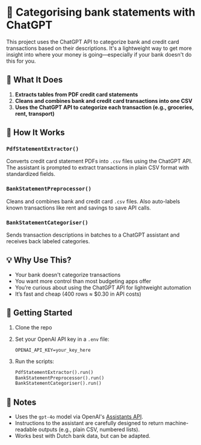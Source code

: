 # 🧾 Categorising bank statements with ChatGPT

This project uses the ChatGPT API to categorize bank and credit card transactions based on their descriptions. It's a lightweight way to get more insight into where your money is going—especially if your bank doesn't do this for you.

## 📌 What It Does

1. **Extracts tables from PDF credit card statements**
2. **Cleans and combines bank and credit card transactions into one CSV**
3. **Uses the ChatGPT API to categorize each transaction (e.g., groceries, rent, transport)**

## 🔧 How It Works

### `PdfStatementExtractor()`
Converts credit card statement PDFs into `.csv` files using the ChatGPT API. The assistant is prompted to extract transactions in plain CSV format with standardized fields.

### `BankStatementPreprocessor()`
Cleans and combines bank and credit card `.csv` files. Also auto-labels known transactions like rent and savings to save API calls.

### `BankStatementCategoriser()`
Sends transaction descriptions in batches to a ChatGPT assistant and receives back labeled categories.

## 💡 Why Use This?

- Your bank doesn't categorize transactions
- You want more control than most budgeting apps offer
- You’re curious about using the ChatGPT API for lightweight automation
- It’s fast and cheap (400 rows ≈ $0.30 in API costs)

## 🚀 Getting Started

1. Clone the repo  
2. Set your OpenAI API key in a `.env` file:

    ```env
    OPENAI_API_KEY=your_key_here
    ```

3. Run the scripts:

    ```python
    PdfStatementExtractor().run()
    BankStatementPreprocessor().run()
    BankStatementCategoriser().run()
    ```

## 📝 Notes

- Uses the `gpt-4o` model via OpenAI's [Assistants API](https://platform.openai.com/docs/assistants).
- Instructions to the assistant are carefully designed to return machine-readable outputs (e.g., plain CSV, numbered lists).
- Works best with Dutch bank data, but can be adapted.

